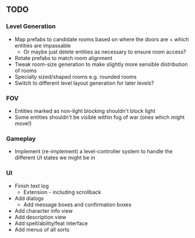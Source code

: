 ## TODO

### Level Generation 
- Map prefabs to candidate rooms based on where the doors are + which entities are impassable
    - Or maybe just delete entities as necessary to ensure room access?
- Rotate prefabs to match room alignment
- Tweak room-size generation to make slightly more sensible distribution of rooms 
- Specially sized/shaped rooms e.g. rounded rooms 
- Switch to different level layout generation for later levels? 

### FOV 
- Entities marked as non-light blocking shouldn't block light 
- Some entities shouldn't be visible within fog of war (ones which might move!)

### Gameplay 
- Implement (re-implement) a level-controller system to handle the different UI states we might be in  

### UI
- Finish text log 
    -  Extension - including scrollback
- Add dialogs
    - Add message boxes and confirmation boxes
- Add character info view 
- Add description view 
- Add spell/ability/feat interface 
- Add menus of all sorts 